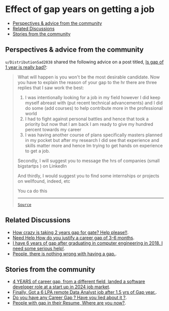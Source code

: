 <!-- omit from toc -->
# Effect of gap years on getting a job

- [Perspectives \& advice from the community](#perspectives--advice-from-the-community)
- [Related Discussions](#related-discussions)
- [Stories from the community](#stories-from-the-community)

## Perspectives & advice from the community

`u/DistributionSad2038` shared the following advice on a post titled, [Is gap of 1 year is really bad?](https://www.reddit.com/r/developersIndia/comments/189wro2/is_gap_of_1_year_is_really_bad/):

<blockquote>

What will happen is you won't be the most desirable candidate. Now you have to explain the reason of your gap to the hr there are three replies that I saw work the best:

1. I was intentionally looking for a job in my field however I did keep myself abreast with (put recent technical advancements) and I did do some (add courses) to help contribute more in the professional world
2. I had to fight against personal battles and hence that took a priority but now that I am back I am ready to give my hundred percent towards my career
3. I was having another course of plans specifically masters planned in my pocket but after my research I did see that experience and skills matter more and hence Im trying to get hands on experience to get a job.

Secondly, I will suggest you to message the hrs of companies (small bigstartps ) on LinkedIn

And thirdly, I would suggest you to find some internships or projects on wellfound, indeed, etc

You ca do this

---

[`Source`](https://www.reddit.com/r/developersIndia/comments/189wro2/comment/kbuf07p)

</blockquote>

## Related Discussions

- [How crazy is taking 2 years gap for gate? Help please!!](https://www.reddit.com/r/developersIndia/comments/1em8vsd/how_crazy_is_taking_2_years_gap_for_gate_help/).
- [Need Help How do you justify a career gap of 3-6 months](https://www.reddit.com/r/developersIndia/comments/1bouvak/need_help_how_do_you_justify_a_career_gap_of_36/).
- [I have 6 years of gap after graduating in computer engineering in 2018. I need some serious help!](https://www.reddit.com/r/developersIndia/comments/1bxv316/i_have_6_years_of_gap_after_graduating_in/).
- [People, there is nothing wrong with having a gap.](https://www.reddit.com/r/developersIndia/comments/12eytvo/people_there_is_nothing_wrong_with_having_a_gap/).

## Stories from the community

- [4 YEARS of career gap, from a different field, landed a software developer role at a start up in 2024 job market](https://www.reddit.com/r/developersIndia/comments/1fr9ugm/4_years_of_career_gap_from_a_different_field/).
- [Finally, Got a 6 LPA remote Data Analyst job after 1.5 yrs of Gap year.](https://www.reddit.com/r/developersIndia/comments/1bweia3/finally_got_a_6_lpa_remote_data_analyst_job_after/).
- [Do you have any Career Gap ? Have you lied about it ?](https://www.reddit.com/r/developersIndia/comments/1bx6rj4/do_you_have_any_career_gap_have_you_lied_about_it/).
- [People with gap in their Resume, Where are you now?](https://www.reddit.com/r/developersIndia/comments/1dhvw9f/people_with_gap_in_their_resume_where_are_you_now/).
